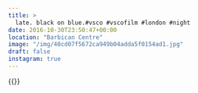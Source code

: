 ```yaml
---
title: >
  late. black on blue.#vsco #vscofilm #london #night
date: 2016-10-30T23:50:47+00:00
location: "Barbican Centre"
image: "/img/40cd07f5672ca949b04adda5f0154ad1.jpg"
draft: false
instagram: true
---
```


{{<photo src="/img/40cd07f5672ca949b04adda5f0154ad1.jpg">}}
